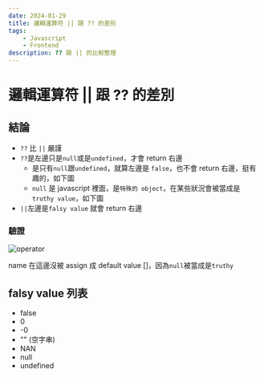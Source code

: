 ```yaml
---
date: 2024-01-29
title: 邏輯運算符 || 跟 ?? 的差別
tags:
    - Javascript
    - Frontend
description: ?? 跟 || 的比較整理
---
```


# 邏輯運算符 || 跟 ?? 的差別

## 結論

-   `??` 比 `||` 嚴謹
-   `??`是左邊只是`null`或是`undefined`，才會 return 右邊
    -   是只有`null`跟`undefined`，就算左邊是 `false`，也不會 return 右邊，挺有趣的，如下圖
    -   `null` 是 javascript 裡面，是`特殊的 object`，在某些狀況會被當成是 `truthy value`，如下圖
-   `||`左邊是`falsy value` 就會 return 右邊

### 驗證

![operator](../images/2024-01-29_01/01.png)

name 在這邊沒被 assign 成 default value []，因為`null`被當成是`truthy`

## falsy value 列表

-   false
-   0
-   -0
-   "" (空字串)
-   NAN
-   null
-   undefined

<Comment />
